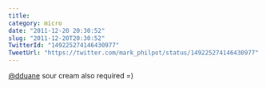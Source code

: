 ```yaml
---
title: 
category: micro
date: "2011-12-20 20:30:52"
slug: "2011-12-20T20:30:52"
TwitterId: "149225274146430977"
TweetUrl: "https://twitter.com/mark_philpot/status/149225274146430977"
---
```


[@dduane](https://twitter.com/dduane) sour cream also required =)
